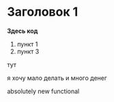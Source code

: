 # Заголовок 1

**Здесь код**

1. пункт 1
2. пункт 3

тут

я хочу мало делать и много денег

absolutely new functional
